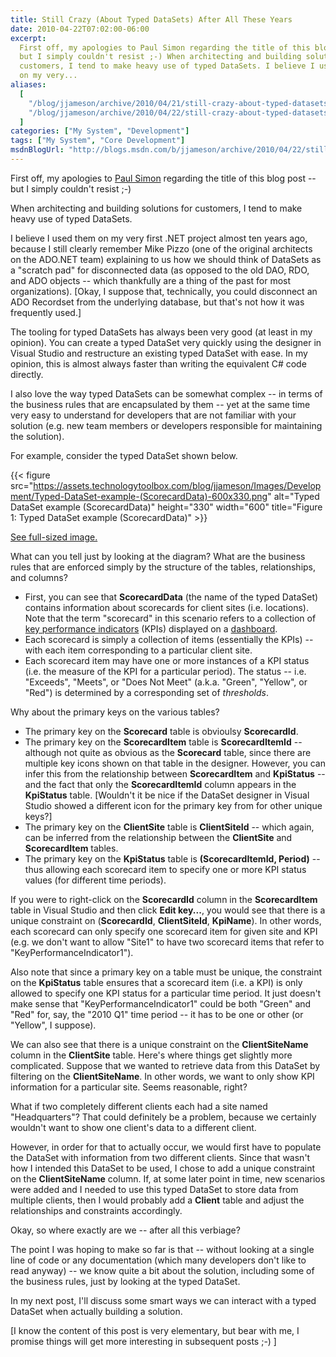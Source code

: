 ```yaml
---
title: Still Crazy (About Typed DataSets) After All These Years
date: 2010-04-22T07:02:00-06:00
excerpt:
  First off, my apologies to Paul Simon regarding the title of this blog post --
  but I simply couldn't resist ;-) When architecting and building solutions for
  customers, I tend to make heavy use of typed DataSets. I believe I used them
  on my very...
aliases:
  [
    "/blog/jjameson/archive/2010/04/21/still-crazy-about-typed-datasets-after-all-these-years.aspx",
    "/blog/jjameson/archive/2010/04/22/still-crazy-about-typed-datasets-after-all-these-years.aspx",
  ]
categories: ["My System", "Development"]
tags: ["My System", "Core Development"]
msdnBlogUrl: "http://blogs.msdn.com/b/jjameson/archive/2010/04/22/still-crazy-about-typed-datasets-after-all-these-years.aspx"
---
```


First off, my apologies to
[Paul Simon](http://en.wikipedia.org/wiki/Still_Crazy_After_All_These_Years)
regarding the title of this blog post -- but I simply couldn't resist ;-)

When architecting and building solutions for customers, I tend to make heavy use
of typed DataSets.

I believe I used them on my very first .NET project almost ten years ago,
because I still clearly remember Mike Pizzo (one of the original architects on
the ADO.NET team) explaining to us how we should think of DataSets as a "scratch
pad" for disconnected data (as opposed to the old DAO, RDO, and ADO objects --
which thankfully are a thing of the past for most organizations). [Okay, I
suppose that, technically, you could disconnect an ADO Recordset from the
underlying database, but that's not how it was frequently used.]

The tooling for typed DataSets has always been very good (at least in my
opinion). You can create a typed DataSet very quickly using the designer in
Visual Studio and restructure an existing typed DataSet with ease. In my
opinion, this is almost always faster than writing the equivalent C# code
directly.

I also love the way typed DataSets can be somewhat complex -- in terms of the
business rules that are encapsulated by them -- yet at the same time very easy
to understand for developers that are not familiar with your solution (e.g. new
team members or developers responsible for maintaining the solution).

For example, consider the typed DataSet shown below.

{{< figure
src="https://assets.technologytoolbox.com/blog/jjameson/Images/Development/Typed-DataSet-example-(ScorecardData)-600x330.png"
alt="Typed DataSet example (ScorecardData)" height="330" width="600"
title="Figure 1: Typed DataSet example (ScorecardData)" >}}

[See full-sized image.](https://assets.technologytoolbox.com/blog/jjameson/Images/Development/Typed-DataSet-example-%28ScorecardData%29-723x398.png)

What can you tell just by looking at the diagram? What are the business rules
that are enforced simply by the structure of the tables, relationships, and
columns?

- First, you can see that **ScorecardData** (the name of the typed DataSet)
  contains information about scorecards for client sites (i.e. locations). Note
  that the term "scorecard" in this scenario refers to a collection of
  [key performance indicators](http://en.wikipedia.org/wiki/Key_performance_indicator)
  (KPIs) displayed on a
  [dashboard](http://en.wikipedia.org/wiki/Dashboards_%28management_information_systems%29).
- Each scorecard is simply a collection of items (essentially the KPIs) -- with
  each item corresponding to a particular client site.
- Each scorecard item may have one or more instances of a KPI status (i.e. the
  measure of the KPI for a particular period). The status -- i.e. "Exceeds",
  "Meets", or "Does Not Meet" (a.k.a. "Green", "Yellow", or "Red") is determined
  by a corresponding set of _thresholds_.

Why about the primary keys on the various tables?

- The primary key on the **Scorecard** table is obvioulsy **ScorecardId**.
- The primary key on the **ScorecardItem** table is **ScorecardItemId** --
  although not quite as obvious as the **Scorecard** table, since there are
  multiple key icons shown on that table in the designer. However, you can infer
  this from the relationship between **ScorecardItem** and **KpiStatus** -- and
  the fact that only the **ScorecardItemId** column appears in the **KpiStatus**
  table. [Wouldn't it be nice if the DataSet designer in Visual Studio showed a
  different icon for the primary key from for other unique keys?]
- The primary key on the **ClientSite** table is **ClientSiteId** -- which
  again, can be inferred from the relationship between the **ClientSite** and
  **ScorecardItem** tables.
- The primary key on the **KpiStatus** table is **(ScorecardItemId, Period)** --
  thus allowing each scorecard item to specify one or more KPI status values
  (for different time periods).

If you were to right-click on the **ScorecardId** column in the
**ScorecardItem** table in Visual Studio and then click **Edit key...**, you
would see that there is a unique constraint on (**ScorecardId**,
**ClientSiteId**, **KpiName**). In other words, each scorecard can only specify
one scorecard item for given site and KPI (e.g. we don't want to allow "Site1"
to have two scorecard items that refer to "KeyPerformanceIndicator1").

Also note that since a primary key on a table must be unique, the constraint on
the **KpiStatus** table ensures that a scorecard item (i.e. a KPI) is only
allowed to specify one KPI status for a particular time period. It just doesn't
make sense that "KeyPerformanceIndicator1" could be both "Green" and "Red" for,
say, the "2010 Q1" time period -- it has to be one or other (or "Yellow", I
suppose).

We can also see that there is a unique constraint on the **ClientSiteName**
column in the **ClientSite** table. Here's where things get slightly more
complicated. Suppose that we wanted to retrieve data from this DataSet by
filtering on the **ClientSiteName**. In other words, we want to only show KPI
information for a particular site. Seems reasonable, right?

What if two completely different clients each had a site named "Headquarters"?
That could definitely be a problem, because we certainly wouldn't want to show
one client's data to a different client.

However, in order for that to actually occur, we would first have to populate
the DataSet with information from two different clients. Since that wasn't how I
intended this DataSet to be used, I chose to add a unique constraint on the
**ClientSiteName** column. If, at some later point in time, new scenarios were
added and I needed to use this typed DataSet to store data from multiple
clients, then I would probably add a **Client** table and adjust the
relationships and constraints accordingly.

Okay, so where exactly are we -- after all this verbiage?

The point I was hoping to make so far is that -- without looking at a single
line of code or any documentation (which many developers don't like to read
anyway) -- we know quite a bit about the solution, including some of the
business rules, just by looking at the typed DataSet.

In my next post, I'll discuss some smart ways we can interact with a typed
DataSet when actually building a solution.

[I know the content of this post is very elementary, but bear with me, I promise
things will get more interesting in subsequent posts ;-) ]

